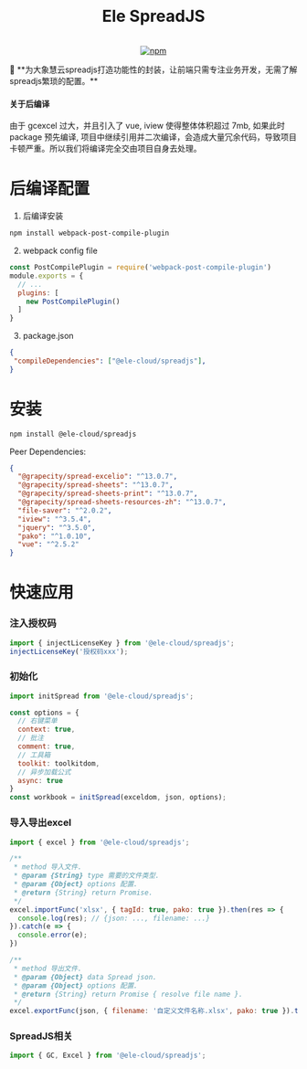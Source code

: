<h1 align="center" style="margin: 30px 0 35px;">Ele SpreadJS</h1>
<p align="center">
  <a href="https://www.npmjs.com/package/@ele-cloud/spreadjs"><img alt="npm" src="https://img.shields.io/npm/v/@ele-cloud/spreadjs"></a>
</p>
🦑 **为大象慧云spreadjs打造功能性的封装，让前端只需专注业务开发，无需了解spreadjs繁琐的配置。**

#### **关于后编译**

由于 gcexcel 过大，并且引入了 vue, iview 使得整体体积超过 7mb, 如果此时 package 预先编译, 项目中继续引用并二次编译，会造成大量冗余代码，导致项目卡顿严重。所以我们将编译完全交由项目自身去处理。

# 后编译配置

1. 后编译安装

```bash
npm install webpack-post-compile-plugin
```

2. webpack config file

```javascript
const PostCompilePlugin = require('webpack-post-compile-plugin')
module.exports = {
  // ...
  plugins: [
    new PostCompilePlugin()
  ]
}
```

3. package.json

```json
{
 "compileDependencies": ["@ele-cloud/spreadjs"],
}
```

# 安装

```bash
npm install @ele-cloud/spreadjs
```

Peer Dependencies:

```json
{
  "@grapecity/spread-excelio": "^13.0.7",
  "@grapecity/spread-sheets": "^13.0.7",
  "@grapecity/spread-sheets-print": "^13.0.7",
  "@grapecity/spread-sheets-resources-zh": "^13.0.7",
  "file-saver": "^2.0.2",
  "iview": "^3.5.4",
  "jquery": "^3.5.0",
  "pako": "^1.0.10",
  "vue": "^2.5.2"
}
```

# 快速应用

### 注入授权码

```javascript
import { injectLicenseKey } from '@ele-cloud/spreadjs';
injectLicenseKey('授权码xxx');
```

### 初始化

```javascript
import initSpread from '@ele-cloud/spreadjs';

const options = {
  // 右键菜单
  context: true,
  // 批注
  comment: true,
  // 工具箱
  toolkit: toolkitdom,
  // 异步加载公式
  async: true
}
const workbook = initSpread(exceldom, json, options);
```

### 导入导出excel

```javascript
import { excel } from '@ele-cloud/spreadjs';

/**
 * method 导入文件.
 * @param {String} type 需要的文件类型.
 * @param {Object} options 配置.
 * @return {String} return Promise.
 */
excel.importFunc('xlsx', { tagId: true, pako: true }).then(res => {
  console.log(res); // {json: ..., filename: ...}
}).catch(e => {
  console.error(e);
})

/**
 * method 导出文件.
 * @param {Object} data Spread json.
 * @param {Object} options 配置.
 * @return {String} return Promise { resolve file name }.
 */
excel.exportFunc(json, { filename: '自定义文件名称.xlsx', pako: true }).then((filename) => {})
```

### SpreadJS相关

```javascript
import { GC, Excel } from '@ele-cloud/spreadjs';
```

